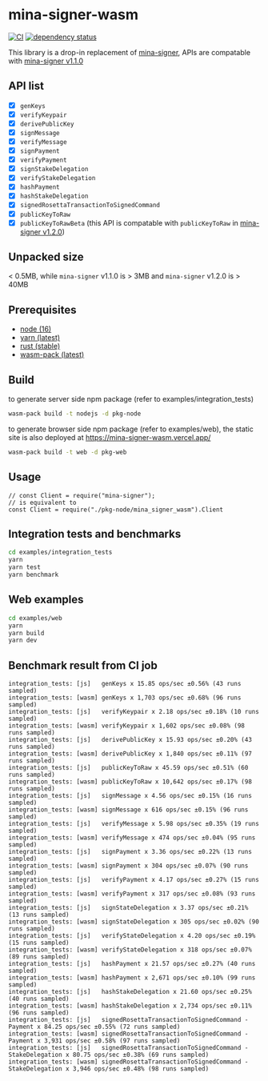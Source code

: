 # mina-signer-wasm

[![CI](https://github.com/hanabi1224/mina-signer-wasm/actions/workflows/ci.yml/badge.svg?branch=main)](https://github.com/hanabi1224/mina-signer-wasm/actions/workflows/ci.yml)
[![dependency status](https://deps.rs/repo/github/hanabi1224/mina-signer-wasm/status.svg?style=flat-square)](https://deps.rs/repo/github/hanabi1224/mina-signer-wasm)

This library is a drop-in replacement of [mina-signer](https://www.npmjs.com/package/mina-signer/v/1.1.0), APIs are compatable with [mina-signer v1.1.0](https://www.npmjs.com/package/mina-signer/v/1.1.0)

## API list

- [x] `genKeys`
- [x] `verifyKeypair`
- [x] `derivePublicKey`
- [x] `signMessage`
- [x] `verifyMessage`
- [x] `signPayment`
- [x] `verifyPayment`
- [x] `signStakeDelegation`
- [x] `verifyStakeDelegation`
- [x] `hashPayment`
- [x] `hashStakeDelegation`
- [x] `signedRosettaTransactionToSignedCommand`
- [x] `publicKeyToRaw`
- [x] `publicKeyToRawBeta` (this API is compatable with `publicKeyToRaw` in [mina-signer v1.2.0](https://www.npmjs.com/package/mina-signer/v/1.2.0))

## Unpacked size
< 0.5MB, while `mina-signer` v1.1.0 is > 3MB and `mina-signer` v1.2.0 is > 40MB

## Prerequisites

- [node (16)](https://nodejs.org/en/download/)
- [yarn (latest)](https://yarnpkg.com/)
- [rust (stable)](https://rustup.rs/)
- [wasm-pack (latest)](https://rustwasm.github.io/wasm-pack/)

## Build

to generate server side npm package (refer to examples/integration_tests)
```bash
wasm-pack build -t nodejs -d pkg-node
```

to generate browser side npm package (refer to examples/web), the static site is also deployed at https://mina-signer-wasm.vercel.app/
```bash
wasm-pack build -t web -d pkg-web
```

## Usage

```
// const Client = require("mina-signer");
// is equivalent to 
const Client = require("./pkg-node/mina_signer_wasm").Client
```

## Integration tests and benchmarks
```bash
cd examples/integration_tests
yarn
yarn test
yarn benchmark
```

## Web examples
```bash
cd examples/web
yarn
yarn build
yarn dev
```

## Benchmark result from CI job
```
integration_tests: [js]   genKeys x 15.85 ops/sec ±0.56% (43 runs sampled)
integration_tests: [wasm] genKeys x 1,703 ops/sec ±0.68% (96 runs sampled)
integration_tests: [js]   verifyKeypair x 2.18 ops/sec ±0.18% (10 runs sampled)
integration_tests: [wasm] verifyKeypair x 1,602 ops/sec ±0.08% (98 runs sampled)
integration_tests: [js]   derivePublicKey x 15.93 ops/sec ±0.20% (43 runs sampled)
integration_tests: [wasm] derivePublicKey x 1,840 ops/sec ±0.11% (97 runs sampled)
integration_tests: [js]   publicKeyToRaw x 45.59 ops/sec ±0.51% (60 runs sampled)
integration_tests: [wasm] publicKeyToRaw x 10,642 ops/sec ±0.17% (98 runs sampled)
integration_tests: [js]   signMessage x 4.56 ops/sec ±0.15% (16 runs sampled)
integration_tests: [wasm] signMessage x 616 ops/sec ±0.15% (96 runs sampled)
integration_tests: [js]   verifyMessage x 5.98 ops/sec ±0.35% (19 runs sampled)
integration_tests: [wasm] verifyMessage x 474 ops/sec ±0.04% (95 runs sampled)
integration_tests: [js]   signPayment x 3.36 ops/sec ±0.22% (13 runs sampled)
integration_tests: [wasm] signPayment x 304 ops/sec ±0.07% (90 runs sampled)
integration_tests: [js]   verifyPayment x 4.17 ops/sec ±0.27% (15 runs sampled)
integration_tests: [wasm] verifyPayment x 317 ops/sec ±0.08% (93 runs sampled)
integration_tests: [js]   signStateDelegation x 3.37 ops/sec ±0.21% (13 runs sampled)
integration_tests: [wasm] signStateDelegation x 305 ops/sec ±0.02% (90 runs sampled)
integration_tests: [js]   verifyStateDelegation x 4.20 ops/sec ±0.19% (15 runs sampled)
integration_tests: [wasm] verifyStateDelegation x 318 ops/sec ±0.07% (89 runs sampled)
integration_tests: [js]   hashPayment x 21.57 ops/sec ±0.27% (40 runs sampled)
integration_tests: [wasm] hashPayment x 2,671 ops/sec ±0.10% (99 runs sampled)
integration_tests: [js]   hashStakeDelegation x 21.60 ops/sec ±0.25% (40 runs sampled)
integration_tests: [wasm] hashStakeDelegation x 2,734 ops/sec ±0.11% (96 runs sampled)
integration_tests: [js]   signedRosettaTransactionToSignedCommand - Payment x 84.25 ops/sec ±0.55% (72 runs sampled)
integration_tests: [wasm] signedRosettaTransactionToSignedCommand - Payment x 3,931 ops/sec ±0.58% (97 runs sampled)
integration_tests: [js]   signedRosettaTransactionToSignedCommand - StakeDelegation x 80.75 ops/sec ±0.38% (69 runs sampled)
integration_tests: [wasm] signedRosettaTransactionToSignedCommand - StakeDelegation x 3,946 ops/sec ±0.48% (98 runs sampled)
```

